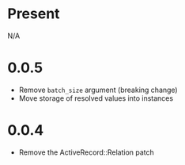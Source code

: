 # Present

N/A

# 0.0.5

- Remove `batch_size` argument (breaking change)
- Move storage of resolved values into instances

# 0.0.4

- Remove the ActiveRecord::Relation patch
